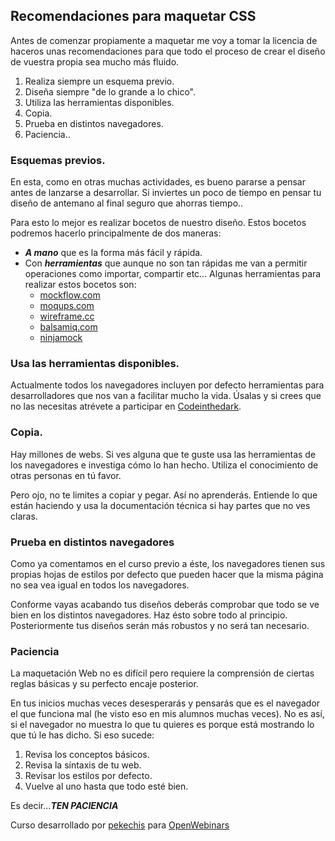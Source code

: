 ## Recomendaciones para maquetar CSS

Antes de comenzar propiamente a maquetar me voy a tomar la licencia de haceros unas recomendaciones para que todo el proceso de crear el diseño de vuestra propia sea mucho más fluido.

1.  Realiza siempre un esquema previo.
2.  Diseña siempre "de lo grande a lo chico".
3.  Utiliza las herramientas disponibles.
4.  Copia.
5.  Prueba en distintos navegadores.
6.  Paciencia..

### Esquemas previos.

En esta, como en otras muchas actividades, es bueno pararse a pensar antes de lanzarse a desarrollar. Si inviertes un poco de tiempo en pensar tu diseño de antemano al final seguro que ahorras tiempo..

Para esto lo mejor es realizar bocetos de nuestro diseño. Estos bocetos podremos hacerlo principalmente de dos maneras:

- **_A mano_** que es la forma más fácil y rápida.
- Con **_herramientas_** que aunque no son tan rápidas me van a permitir operaciones como importar, compartir etc... Algunas herramientas para realizar estos bocetos son:
  - [mockflow.com](http://mockflow.com)
  - [moqups.com](http://moqups.com)
  - [wireframe.cc](http://wireframe.cc)
  - [balsamiq.com](http://balsamiq.com)
  - [ninjamock](http://ninjamock.com)

### Usa las herramientas disponibles.

Actualmente todos los navegadores incluyen por defecto herramientas para desarrolladores que nos van a facilitar mucho la vida. Úsalas y si crees que no las necesitas atrévete a participar en [Codeinthedark](http://codeinthedark).

### Copia.

Hay millones de webs. Si ves alguna que te guste usa las herramientas de los navegadores e investiga cómo lo han hecho. Utiliza el conocimiento de otras personas en tú favor.

Pero ojo, no te limites a copiar y pegar. Así no aprenderás. Entiende lo que están haciendo y usa la documentación técnica si hay partes que no ves claras.

### Prueba en distintos navegadores

Como ya comentamos en el curso previo a éste, los navegadores tienen sus propias hojas de estilos por defecto que pueden hacer que la misma página no sea vea igual en todos los navegadores.

Conforme vayas acabando tus diseños deberás comprobar que todo se ve bien en los distintos navegadores. Haz ésto sobre todo al principio. Posteriormente tus diseños serán más robustos y no será tan necesario.

### Paciencia

La maquetación Web no es difícil pero requiere la comprensión de ciertas reglas básicas y su perfecto encaje posterior.

En tus inicios muchas veces desesperarás y pensarás que es el navegador el que funciona mal (he visto eso en mis alumnos muchas veces). No es así, si el navegador no muestra lo que tu quieres es porque está mostrando lo que tú le has dicho. Si eso sucede:

1. Revisa los conceptos básicos.
2. Revisa la síntaxis de tu web.
3. Revisar los estilos por defecto.
4. Vuelve al uno hasta que todo esté bien.

Es decir...**_TEN PACIENCIA_**

Curso desarrollado por [pekechis](http://github.com/pekechis) para [OpenWebinars](https://openwebinars.net/)
